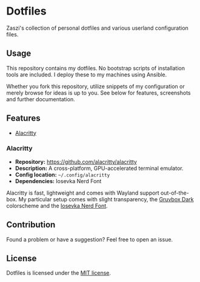 # Dotfiles

Zaszi's collection of personal dotfiles and various userland configuration files.

## Usage

This repository contains my dotfiles. No bootstrap scripts of installation tools are included. I deploy these to my machines using Ansible.

Whether you fork this repository, utilize snippets of my configuration or merely browse for ideas is up to you. See below for features, screenshots and further documentation.

## Features

* [Alacritty](#Alacritty)

### Alacritty

* **Repository:** https://github.com/alacritty/alacritty
* **Description:** A cross-platform, GPU-accelerated terminal emulator.
* **Config location:** `~/.config/alacritty`
* **Dependencies:** Iosevka Nerd Font

Alacritty is fast, lightweight and comes with Wayland support out-of-the-box. My particular setup comes with slight transparency, the [Gruvbox Dark](https://github.com/morhetz/gruvbox) colorscheme and the [Iosevka Nerd Font](https://www.nerdfonts.com/).

## Contribution

Found a problem or have a suggestion? Feel free to open an issue.

## License

Dotfiles is licensed under the [MIT license](https://github.com/zaszi/rust-template/blob/master/LICENSE.md).
